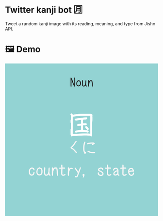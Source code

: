 # Twitter kanji bot 🈷️
Tweet a random kanji image with its reading, meaning, and type from Jisho API.

# 🖼️ Demo
<div align="center" font-weight="bold">
	<img src="./demo/demo.png" width="700">
</div>
